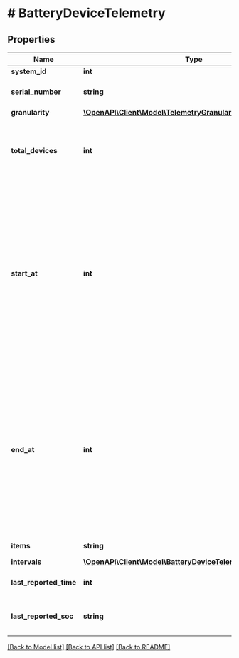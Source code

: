 # # BatteryDeviceTelemetry

## Properties

Name | Type | Description | Notes
------------ | ------------- | ------------- | -------------
**system_id** | **int** | System ID. | [optional]
**serial_number** | **string** | Device serial number. | [optional]
**granularity** | [**\OpenAPI\Client\Model\TelemetryGranularityEnum**](TelemetryGranularityEnum.md) |  | [optional]
**total_devices** | **int** | Shall always be 1 since this is telemetry from individual micros. | [optional]
**start_at** | **int** | Start time of the data series. Either start_date or start_at will be present. By default start_at will appear in response. If start_date parameter passed in the url then start_date field will appear in response. | [optional]
**end_at** | **int** | End time of the data series. Either end_date or end_at will be present. By default end_at will appear in response. If end_date parameter passed in the url then end_date field will appear in response. | [optional]
**items** | **string** | List key &#39;intervals&#39;. | [optional]
**intervals** | [**\OpenAPI\Client\Model\BatteryDeviceTelemetryIntervalsInner[]**](BatteryDeviceTelemetryIntervalsInner.md) |  | [optional]
**last_reported_time** | **int** | Last reported timestamp. | [optional]
**last_reported_soc** | **string** | Last reported soc percentage. | [optional]

[[Back to Model list]](../../README.md#models) [[Back to API list]](../../README.md#endpoints) [[Back to README]](../../README.md)
